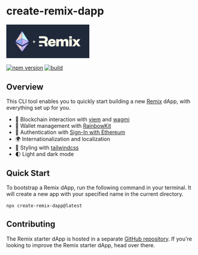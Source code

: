 # create-remix-dapp

<img src="https://raw.githubusercontent.com/hzhu/yo/main/banner.png" alt="banner" width="220px" />

[![npm version](https://img.shields.io/npm/v/create-remix-dapp.svg?logo=npm)](https://www.npmjs.com/package/create-remix-dapp)
[![build](https://github.com/hzhu/create-remix-dapp/actions/workflows/release-please.yml/badge.svg)](https://github.com/hzhu/create-remix-dapp/actions/workflows/release-please.yml)

## Overview

This CLI tool enables you to quickly start building a new [Remix](https://remix.run) dApp, with everything set up for you.

* 🔗 Blockchain interaction with [viem](https://viem.sh) and [wagmi](https://wagmi.sh)
* 🌈 Wallet management with [RainbowKit](https://www.rainbowkit.com) 
* 🔑 Authentication with [Sign-In with Ethereum](https://login.xyz)
* 🌍 Internationalization and localization
* 💅 Styling with [tailwindcss](https://tailwindcss.com)
* 🌓 Light and dark mode

## Quick Start

To bootstrap a Remix dApp, run the following command in your terminal. It will create a new app with your specified name in the current directory.

```
npx create-remix-dapp@latest
```

## Contributing 

The Remix starter dApp is hosted in a separate [GitHub repository](https://github.com/hzhu/remix-dapp). If you're looking to improve the Remix starter dApp, head over there.
